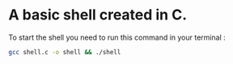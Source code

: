 # A basic shell created in C.

To start the shell you need to run this command in your terminal :
```bash
gcc shell.c -o shell && ./shell
```
